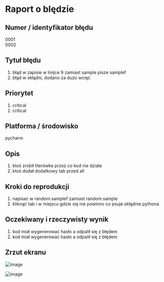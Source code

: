 # Raport o blędzie

## Numer / identyfikator błędu
0001 <br>
0002
## Tytuł błędu
1. błąd w zapisie w linijce 9 zamiast sample pisze samplef
2. błąd w skłądni, dodano za dużo wcięć

## Priorytet
1. critical
2. critical
## Platforma / środowisko
pycharm

## Opis
1. ktoś zrobił literówke przez co kod nie działa
2. ktoś dodał dodatkowy tab przed all
## Kroki do reprodukcji
1. napisać w random.samplef zamiast random.sample
2. kliknąć tab i w miejscu gdzie się nie powinno co psuje skłądnie pythona
## Oczekiwany i rzeczywisty wynik
1. kod miał wygenerować hasło a odpalił się z błędem
2. kod miał wygenerować hasło a odpalił się z błędem
## Zrzut ekranu
![image](https://github.com/user-attachments/assets/23d06c92-2e59-4b55-8185-4f40dc5a9132)

![image](https://github.com/user-attachments/assets/96358e33-23df-4b02-9590-42f861eff6b0)
